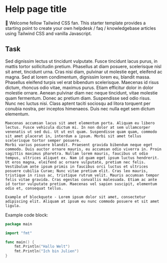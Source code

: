 # Help page title

👋 Welcome fellow Tailwind CSS fan. This starter template provides a starting point to create your own helpdesk / faq / knowledgebase articles using Tailwind CSS and vanilla Javascript.

## Task
Sed dignissim lectus ut tincidunt vulputate. Fusce tincidunt lacus purus, in mattis tortor sollicitudin pretium. Phasellus at diam posuere, scelerisque nisl sit amet, tincidunt urna. Cras nisi diam, pulvinar ut molestie eget, eleifend ac magna. Sed at lorem condimentum, dignissim lorem eu, blandit massa. Phasellus eleifend turpis vel erat bibendum scelerisque. Maecenas id risus dictum, rhoncus odio vitae, maximus purus. Etiam efficitur dolor in dolor molestie ornare. Aenean pulvinar diam nec neque tincidunt, vitae molestie quam fermentum. Donec ac pretium diam. Suspendisse sed odio risus. Nunc nec luctus nisi. Class aptent taciti sociosqu ad litora torquent per conubia nostra, per inceptos himenaeos. Duis nec nulla eget sem dictum elementum.

    Maecenas accumsan lacus sit amet elementum porta. Aliquam eu libero lectus. Fusce vehicula dictum mi. In non dolor at sem ullamcorper venenatis ut sed dui. Ut ut est quam. Suspendisse quam quam, commodo sit amet placerat in, interdum a ipsum. Morbi sit amet tellus scelerisque tortor semper posuere.
    Morbi varius posuere blandit. Praesent gravida bibendum neque eget commodo. Duis auctor ornare mauris, eu accumsan odio viverra in. Proin sagittis maximus pharetra. Nullam lorem mauris, faucibus ut odio tempus, ultrices aliquet ex. Nam id quam eget ipsum luctus hendrerit. Ut eros magna, eleifend ac ornare vulputate, pretium nec felis.
    Vestibulum ante ipsum primis in faucibus orci luctus et ultrices posuere cubilia Curae; Nunc vitae pretium elit. Cras leo mauris, tristique in risus ac, tristique rutrum velit. Mauris accumsan tempor felis vitae gravida. Cras egestas convallis malesuada. Etiam ac ante id tortor vulputate pretium. Maecenas vel sapien suscipit, elementum odio et, consequat tellus.

    Example of blockquote - Lorem ipsum dolor sit amet, consectetur adipiscing elit. Aliquam at ipsum eu nunc commodo posuere et sit amet ligula.

Example code block:
				
```go
package main

import "fmt"

func main() {
	fmt.Println("Hallo Welt")
	fmt.Println("Ich bin Julien")
}
```

